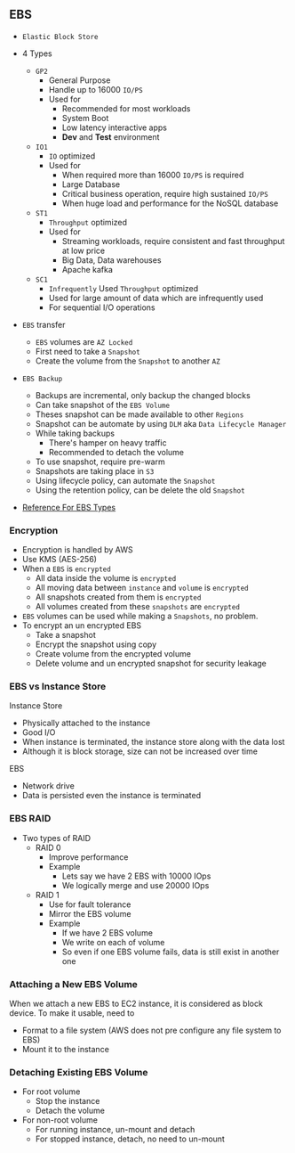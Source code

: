 ## EBS

- `Elastic Block Store`
- 4 Types

  - `GP2`
    - General Purpose
    - Handle up to 16000 `IO/PS`
    - Used for
      - Recommended for most workloads
      - System Boot
      - Low latency interactive apps
      - **Dev** and **Test** environment
  - `IO1`
    - `IO` optimized
    - Used for
      - When required more than 16000 `IO/PS` is required
      - Large Database
      - Critical business operation, require high sustained `IO/PS`
      - When huge load and performance for the NoSQL database
  - `ST1`
    - `Throughput` optimized
    - Used for
      - Streaming workloads, require consistent and fast throughput at low price
      - Big Data, Data warehouses
      - Apache kafka
  - `SC1`
    - `Infrequently` Used `Throughput` optimized
    - Used for large amount of data which are infrequently used
    - For sequential I/O operations

- `EBS` transfer

  - `EBS` volumes are `AZ Locked`
  - First need to take a `Snapshot`
  - Create the volume from the `Snapshot` to another `AZ`

- `EBS Backup`

  - Backups are incremental, only backup the changed blocks
  - Can take snapshot of the `EBS Volume`
  - Theses snapshot can be made available to other `Regions`
  - Snapshot can be automate by using `DLM` aka `Data Lifecycle Manager`
  - While taking backups
    - There's hamper on heavy traffic
    - Recommended to detach the volume
  - To use snapshot, require pre-warm
  - Snapshots are taking place in `S3`
  - Using lifecycle policy, can automate the `Snapshot`
  - Using the retention policy, can be delete the old `Snapshot`

- [Reference For EBS Types](https://docs.aws.amazon.com/AWSEC2/latest/UserGuide/ebs-volume-types.html)

### Encryption

- Encryption is handled by AWS
- Use KMS (AES-256)
- When a `EBS` is `encrypted`
  - All data inside the volume is `encrypted`
  - All moving data between `instance` and `volume` is `encrypted`
  - All snapshots created from them is `encrypted`
  - All volumes created from these `snapshots` are `encrypted`
- `EBS` volumes can be used while making a `Snapshots`, no problem.
- To encrypt an un encrypted EBS
  - Take a snapshot
  - Encrypt the snapshot using copy
  - Create volume from the encrypted volume
  - Delete volume and un encrypted snapshot for security leakage

### EBS vs Instance Store

Instance Store

- Physically attached to the instance
- Good I/O
- When instance is terminated, the instance store along with the data lost
- Although it is block storage, size can not be increased over time

EBS

- Network drive
- Data is persisted even the instance is terminated

### EBS RAID

- Two types of RAID
  - RAID 0
    - Improve performance
    - Example
      - Lets say we have 2 EBS with 10000 IOps
      - We logically merge and use 20000 IOps
  - RAID 1
    - Use for fault tolerance
    - Mirror the EBS volume
    - Example
      - If we have 2 EBS volume
      - We write on each of volume
      - So even if one EBS volume fails, data is still exist in another one

### Attaching a New EBS Volume

When we attach a new EBS to EC2 instance, it is considered as block device. To make it usable, need to

- Format to a file system (AWS does not pre configure any file system to EBS)
- Mount it to the instance

### Detaching Existing EBS Volume

- For root volume
  - Stop the instance
  - Detach the volume
- For non-root volume
  - For running instance, un-mount and detach
  - For stopped instance, detach, no need to un-mount
